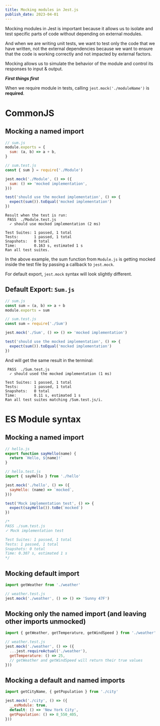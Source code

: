 ```yaml
---
title: Mocking modules in Jest.js
publish_date: 2023-04-01
---
```


Mocking modules in Jest is important because it allows us to isolate and test specific parts of code without depending on external modules.

And when we are writing unit tests, we want to test only the code that we have written, not the external dependencies because we want to ensure that the code is working correctly and not impacted by external factors.

Mocking allows us to simulate the behavior of the module and control its responses to input & output.

**_First things first_**

When we require module in tests, calling `jest.mock('./moduleName')` is **required**.

# CommonJS

## Mocking a named import

```js
// sum.js
module.exports = {
  sum: (a, b) => a + b,
}

// sum.test.js
const { sum } = require('./Module')

jest.mock('./Module', () => ({
  sum: () => 'mocked implementation',
}))

test('should use the mocked implementation', () => {
  expect(sum()).toEqual('mocked implementation')
})
```

```shell
Result when the test is run:
 PASS  ./Module.test.js
  ✓ should use mocked implementation (2 ms)

Test Suites: 1 passed, 1 total
Tests:       1 passed, 1 total
Snapshots:   0 total
Time:        0.163 s, estimated 1 s
Ran all test suites.
```

In the above example, the sum function from `Module.js` is getting mocked inside the test file by passing a callback to `jest.mock`.

For default export, `jest.mock` syntax will look slightly different.

## Default Export: `Sum.js`

```js
// sum.js
const sum = (a, b) => a + b
module.exports = sum

// sum.test.js
const sum = require('./Sum')

jest.mock('./Sum', () => () => 'mocked implementation')

test('should use the mocked implementation', () => {
  expect(sum()).toEqual('mocked implementation')
})
```

And will get the same result in the terminal:

```shell
 PASS  ./Sum.test.js
  ✓ should used the mocked implementation (1 ms)

Test Suites: 1 passed, 1 total
Tests:       1 passed, 1 total
Snapshots:   0 total
Time:        0.11 s, estimated 1 s
Ran all test suites matching /Sum.test.js/i.
```

# ES Module syntax

## Mocking a named import

```js
// hello.js
export function sayHello(name) {
  return `Hello, ${name}!`
}

// hello.test.js
import { sayHello } from './hello'

jest.mock('./hello', () => ({
  sayHello: (name) => `mocked`,
}))

test('Mock implementation test', () => {
  expect(sayHello()).toBe(`mocked`)
})

/*
PASS ./sum.test.js
✓ Mock implementation test

Test Suites: 1 passed, 1 total
Tests: 1 passed, 1 total
Snapshots: 0 total
Time: 0.307 s, estimated 1 s
*/
```

## Mocking default import

```js
import getWeather from './weather'

// weather.test.js
jest.mock('./weather', () => () => 'Sunny 47F')
```

## Mocking only the named import (and leaving other imports unmocked)

```js
import { getWeather, getTemperature, getWindSpeed } from './weather'

// weather.test.js
jest.mock('./weather', () => ({
  ...jest.requireActual('./weather'),
  getTemperature: () => 25,
  // getWeather and getWindSpeed will return their true values
}))
```

## Mocking a default and named imports

```js
import getCityName, { getPopulation } from './city'

jest.mock('./city', () => ({
  __esModule: true,
  default: () => 'New York City',
  getPopulation: () => 8_550_405,
}))
```
